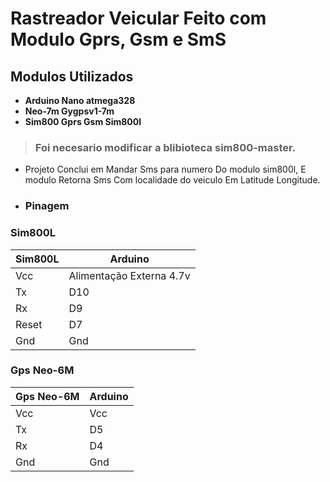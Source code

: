 # Rastreador Veicular Feito com Modulo Gprs, Gsm e SmS 
## Modulos Utilizados
- **Arduino Nano atmega328**
- **Neo-7m Gygpsv1-7m**
- **Sim800 Gprs Gsm Sim800l**
> ### Foi necesario modificar a blibioteca sim800-master.

* Projeto Conclui em Mandar Sms para numero Do modulo sim800l, E modulo Retorna Sms Com localidade do veiculo Em Latitude Longitude.
* ### Pinagem

### Sim800L
| Sim800L | Arduino                   |
|---------|---------------------------|
| Vcc     |  Alimentação Externa 4.7v |
| Tx      |            D10            |
| Rx      |            D9             |
| Reset   |            D7             |
| Gnd     |            Gnd            |
### Gps Neo-6M
| Gps Neo-6M | Arduino        |
|------------|----------------|
| Vcc        |  Vcc           |
| Tx         |            D5  |
| Rx         |            D4  |
| Gnd        |           Gnd  |
